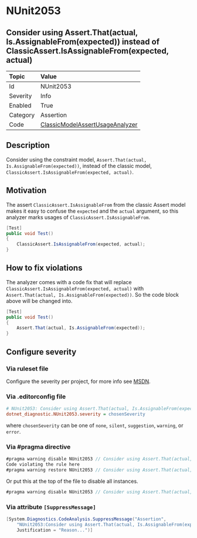 # NUnit2053

## Consider using Assert.That(actual, Is.AssignableFrom(expected)) instead of ClassicAssert.IsAssignableFrom(expected, actual)

| Topic    | Value
| :--      | :--
| Id       | NUnit2053
| Severity | Info
| Enabled  | True
| Category | Assertion
| Code     | [ClassicModelAssertUsageAnalyzer](https://github.com/nunit/nunit.analyzers/blob/4.9.2/src/nunit.analyzers/ClassicModelAssertUsage/ClassicModelAssertUsageAnalyzer.cs)

## Description

Consider using the constraint model, `Assert.That(actual, Is.AssignableFrom(expected))`, instead of the classic model,
`ClassicAssert.IsAssignableFrom(expected, actual)`.

## Motivation

The assert `ClassicAssert.IsAssignableFrom` from the classic Assert model makes it easy to confuse the `expected` and the
`actual` argument, so this analyzer marks usages of `ClassicAssert.IsAssignableFrom`.

```csharp
[Test]
public void Test()
{
    ClassicAssert.IsAssignableFrom(expected, actual);
}
```

## How to fix violations

The analyzer comes with a code fix that will replace `ClassicAssert.IsAssignableFrom(expected, actual)` with
`Assert.That(actual, Is.AssignableFrom(expected))`. So the code block above will be changed into.

```csharp
[Test]
public void Test()
{
    Assert.That(actual, Is.AssignableFrom(expected));
}
```

<!-- start generated config severity -->
## Configure severity

### Via ruleset file

Configure the severity per project, for more info see
[MSDN](https://learn.microsoft.com/en-us/visualstudio/code-quality/using-rule-sets-to-group-code-analysis-rules?view=vs-2022).

### Via .editorconfig file

```ini
# NUnit2053: Consider using Assert.That(actual, Is.AssignableFrom(expected)) instead of ClassicAssert.IsAssignableFrom(expected, actual)
dotnet_diagnostic.NUnit2053.severity = chosenSeverity
```

where `chosenSeverity` can be one of `none`, `silent`, `suggestion`, `warning`, or `error`.

### Via #pragma directive

```csharp
#pragma warning disable NUnit2053 // Consider using Assert.That(actual, Is.AssignableFrom(expected)) instead of ClassicAssert.IsAssignableFrom(expected, actual)
Code violating the rule here
#pragma warning restore NUnit2053 // Consider using Assert.That(actual, Is.AssignableFrom(expected)) instead of ClassicAssert.IsAssignableFrom(expected, actual)
```

Or put this at the top of the file to disable all instances.

```csharp
#pragma warning disable NUnit2053 // Consider using Assert.That(actual, Is.AssignableFrom(expected)) instead of ClassicAssert.IsAssignableFrom(expected, actual)
```

### Via attribute `[SuppressMessage]`

```csharp
[System.Diagnostics.CodeAnalysis.SuppressMessage("Assertion",
    "NUnit2053:Consider using Assert.That(actual, Is.AssignableFrom(expected)) instead of ClassicAssert.IsAssignableFrom(expected, actual)",
    Justification = "Reason...")]
```
<!-- end generated config severity -->
